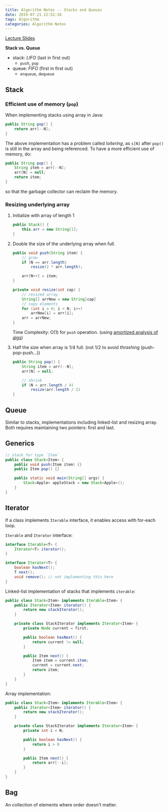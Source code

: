 ```yaml
---
title: Algorithm Notes -- Stacks and Queues
date: 2019-07-21 22:52:18
tags: Algorithm
categories: Algorithm Notes
---
```


[Lecture Slides](https://d3c33hcgiwev3.cloudfront.net/_3293220668bef735d367a188452c32dc_13StacksAndQueues.pdf?Expires=1566172800&Signature=igpl1dXVfKOFWZU1hEon-HPb6liQyEs7LnDeWbG9R-DFIaDrMymmHh9jMWKsKa4bcHxoYLujKLZs9X4ndK5jLFBr3IEeXEBe9aD1~EJBnTwT1efwccCnoqUNKtD9DqBAwSO18J22n~KTl4AVZWOEcb9DGr1FSs5IRUxJO-DQAlo_&Key-Pair-Id=APKAJLTNE6QMUY6HBC5A)

**Stack vs. Queue**
- stack: *LIFO* (last in first out)
	- `push`, `pop`
- queue: *FIFO* (first in first out)
	- `enqueue`, `dequeue`

<!-- more -->

## Stack

### Efficient use of memory (`pop`)
When implementing stacks using array in Java:

```java
public String pop() {
	return arr[--N];
}
```

The above implementation has a problem called *loitering*, as `s[N]` after `pop()` is still in the array and being referenced. To have a more efficient use of memory, do:

```java
public String pop() {
	String item = arr[--N];
	arr[N] = null;
	return item;
}
```

so that the garbage collector can reclaim the memory.

### Resizing underlying array

1. Initialize with array of length 1

	```java
	public Stack() {
		this.arr = new String[1];
	}
	```


2. Double the size of the underlying array when full.

	```java
	public void push(String item) {
		// grow
		if (N == arr.length)
			resize(2 * arr.length);

		arr[N++] = item;
	}

	private void resize(int cap) {
		// resized array
		String[] arrNew = new String[cap]
		// copy elements
		for (int i = 0; i < N; i++)
			arrNew[i] = arr[i];
		arr = arrNew;
	}
	```

	Time Complexity: O(1) for `push` operation. (using [amortized analysis of algs](https://stackoverflow.com/questions/11102585/what-is-amortized-analysis-of-algorithms))

3. Half the size when array is 1/4 full. (not 1/2 to avoid *thrashing* (push-pop-push...))

	```java
	public String pop() {
		String item = arr[--N];
		arr[N] = null;

		// shrink
		if (N < arr.length / 4)
			resize(arr.length / 2)
	}
	```


## Queue

Similar to stacks, implementations including linked-list and resizing array. Both requires maintaining two pointers: first and last.

## Generics

```java
// stack for type `Item`
public class Stack<Item> {
	public void push(Item item) {}
	public Item pop() {}

	public static void main(String[] args) {
		Stack<Apple> appleStack = new Stack<Apple>();
	}
}
```

## Iterator

If a class implements `Iterable` interface, it enables access with for-each loop.

`Iterable` and `Iterator` interface:

```java
interface Iterable<T> {
	Iterator<T> iterator();
}

interface Iterator<T> {
	boolean hasNext();
	T next();
	void remove(); // not implementing this here
}
```

Linked-list implementation of stacks that implements `iterable`:

```java
public class Stack<Item> implements Iterable<Item> {
	public Iterator<Item> iterator() {
		return new stackIterator();
	}

	private class StackIterator implements Iterator<Item> {
		private Node current = first;

		public boolean hasNext() {
			return current != null;
		}

		public Item next() {
			Item item = current.item;
			current = current.next;
			return item;
		}
	}
}
```

Array implementation:

```java
public class Stack<Item> implements Iterable<Item> {
	public Iterator<Item> iterator() {
		return new stackIterator();
	}

	private class StackIterator implements Iterator<Item> {
		private int i = N;

		public boolean hasNext() {
			return i > 0
		}

		public Item next() {
			return arr[--i];
		}
	}
}
```

## Bag

An collection of elements where order doesn't matter.